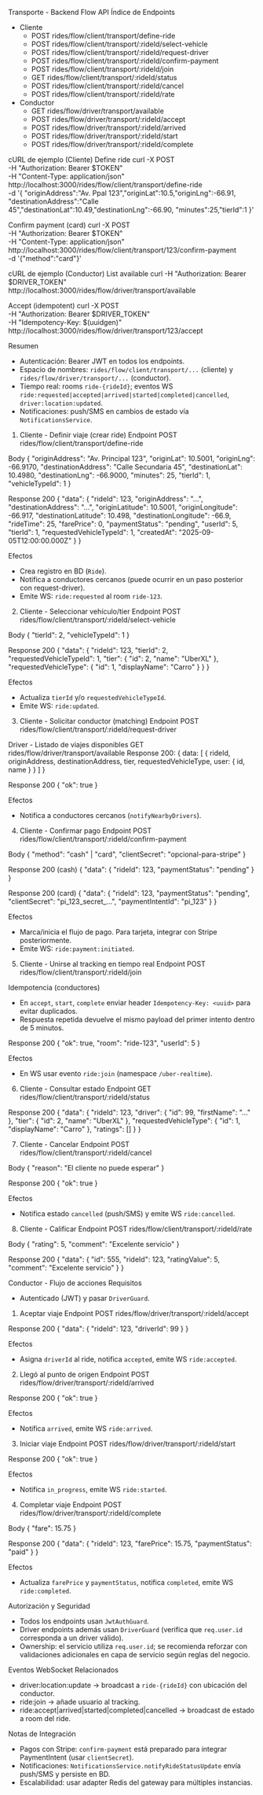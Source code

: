 Transporte - Backend Flow API
Índice de Endpoints
- Cliente
  - POST rides/flow/client/transport/define-ride
  - POST rides/flow/client/transport/:rideId/select-vehicle
  - POST rides/flow/client/transport/:rideId/request-driver
  - POST rides/flow/client/transport/:rideId/confirm-payment
  - POST rides/flow/client/transport/:rideId/join
  - GET  rides/flow/client/transport/:rideId/status
  - POST rides/flow/client/transport/:rideId/cancel
  - POST rides/flow/client/transport/:rideId/rate
- Conductor
  - GET  rides/flow/driver/transport/available
  - POST rides/flow/driver/transport/:rideId/accept
  - POST rides/flow/driver/transport/:rideId/arrived
  - POST rides/flow/driver/transport/:rideId/start
  - POST rides/flow/driver/transport/:rideId/complete

cURL de ejemplo (Cliente)
Define ride
curl -X POST \
  -H "Authorization: Bearer $TOKEN" \
  -H "Content-Type: application/json" \
  http://localhost:3000/rides/flow/client/transport/define-ride \
  -d '{
    "originAddress":"Av. Ppal 123","originLat":10.5,"originLng":-66.91,
    "destinationAddress":"Calle 45","destinationLat":10.49,"destinationLng":-66.90,
    "minutes":25,"tierId":1
  }'

Confirm payment (card)
curl -X POST \
  -H "Authorization: Bearer $TOKEN" \
  -H "Content-Type: application/json" \
  http://localhost:3000/rides/flow/client/transport/123/confirm-payment \
  -d '{"method":"card"}'

cURL de ejemplo (Conductor)
List available
curl -H "Authorization: Bearer $DRIVER_TOKEN" \
  http://localhost:3000/rides/flow/driver/transport/available

Accept (idempotent)
curl -X POST \
  -H "Authorization: Bearer $DRIVER_TOKEN" \
  -H "Idempotency-Key: $(uuidgen)" \
  http://localhost:3000/rides/flow/driver/transport/123/accept


Resumen
- Autenticación: Bearer JWT en todos los endpoints.
- Espacio de nombres: `rides/flow/client/transport/...` (cliente) y `rides/flow/driver/transport/...` (conductor).
- Tiempo real: rooms `ride-{rideId}`; eventos WS `ride:requested|accepted|arrived|started|completed|cancelled`, `driver:location:updated`.
- Notificaciones: push/SMS en cambios de estado vía `NotificationsService`.

1) Cliente - Definir viaje (crear ride)
Endpoint
POST rides/flow/client/transport/define-ride

Body
{
  "originAddress": "Av. Principal 123",
  "originLat": 10.5001,
  "originLng": -66.9170,
  "destinationAddress": "Calle Secundaria 45",
  "destinationLat": 10.4980,
  "destinationLng": -66.9000,
  "minutes": 25,
  "tierId": 1,
  "vehicleTypeId": 1
}

Response 200
{
  "data": {
    "rideId": 123,
    "originAddress": "...",
    "destinationAddress": "...",
    "originLatitude": 10.5001,
    "originLongitude": -66.917,
    "destinationLatitude": 10.498,
    "destinationLongitude": -66.9,
    "rideTime": 25,
    "farePrice": 0,
    "paymentStatus": "pending",
    "userId": 5,
    "tierId": 1,
    "requestedVehicleTypeId": 1,
    "createdAt": "2025-09-05T12:00:00.000Z"
  }
}

Efectos
- Crea registro en BD (`Ride`).
- Notifica a conductores cercanos (puede ocurrir en un paso posterior con request-driver).
- Emite WS: `ride:requested` al room `ride-123`.

2) Cliente - Seleccionar vehículo/tier
Endpoint
POST rides/flow/client/transport/:rideId/select-vehicle

Body
{
  "tierId": 2,
  "vehicleTypeId": 1
}

Response 200
{
  "data": {
    "rideId": 123,
    "tierId": 2,
    "requestedVehicleTypeId": 1,
    "tier": { "id": 2, "name": "UberXL" },
    "requestedVehicleType": { "id": 1, "displayName": "Carro" }
  }
}

Efectos
- Actualiza `tierId` y/o `requestedVehicleTypeId`.
- Emite WS: `ride:updated`.

3) Cliente - Solicitar conductor (matching)
Endpoint
POST rides/flow/client/transport/:rideId/request-driver

Driver - Listado de viajes disponibles
GET rides/flow/driver/transport/available
Response 200: { data: [ { rideId, originAddress, destinationAddress, tier, requestedVehicleType, user: { id, name } } ] }

Response 200
{ "ok": true }

Efectos
- Notifica a conductores cercanos (`notifyNearbyDrivers`).

4) Cliente - Confirmar pago
Endpoint
POST rides/flow/client/transport/:rideId/confirm-payment

Body
{
  "method": "cash" | "card",
  "clientSecret": "opcional-para-stripe"
}

Response 200 (cash)
{
  "data": {
    "rideId": 123,
    "paymentStatus": "pending"
  }
}

Response 200 (card)
{
  "data": {
    "rideId": 123,
    "paymentStatus": "pending",
    "clientSecret": "pi_123_secret_...",
    "paymentIntentId": "pi_123"
  }
}

Efectos
- Marca/inicia el flujo de pago. Para tarjeta, integrar con Stripe posteriormente.
- Emite WS: `ride:payment:initiated`.

5) Cliente - Unirse al tracking en tiempo real
Endpoint
POST rides/flow/client/transport/:rideId/join

Idempotencia (conductores)
- En `accept`, `start`, `complete` enviar header `Idempotency-Key: <uuid>` para evitar duplicados.
- Respuesta repetida devuelve el mismo payload del primer intento dentro de 5 minutos.

Response 200
{ "ok": true, "room": "ride-123", "userId": 5 }

Efectos
- En WS usar evento `ride:join` (namespace `/uber-realtime`).

6) Cliente - Consultar estado
Endpoint
GET rides/flow/client/transport/:rideId/status

Response 200
{
  "data": {
    "rideId": 123,
    "driver": { "id": 99, "firstName": "..." },
    "tier": { "id": 2, "name": "UberXL" },
    "requestedVehicleType": { "id": 1, "displayName": "Carro" },
    "ratings": []
  }
}

7) Cliente - Cancelar
Endpoint
POST rides/flow/client/transport/:rideId/cancel

Body
{ "reason": "El cliente no puede esperar" }

Response 200
{ "ok": true }

Efectos
- Notifica estado `cancelled` (push/SMS) y emite WS `ride:cancelled`.

8) Cliente - Calificar
Endpoint
POST rides/flow/client/transport/:rideId/rate

Body
{ "rating": 5, "comment": "Excelente servicio" }

Response 200
{ "data": { "id": 555, "rideId": 123, "ratingValue": 5, "comment": "Excelente servicio" } }

Conductor - Flujo de acciones
Requisitos
- Autenticado (JWT) y pasar `DriverGuard`.

1) Aceptar viaje
Endpoint
POST rides/flow/driver/transport/:rideId/accept

Response 200
{ "data": { "rideId": 123, "driverId": 99 } }

Efectos
- Asigna `driverId` al ride, notifica `accepted`, emite WS `ride:accepted`.

2) Llegó al punto de origen
Endpoint
POST rides/flow/driver/transport/:rideId/arrived

Response 200
{ "ok": true }

Efectos
- Notifica `arrived`, emite WS `ride:arrived`.

3) Iniciar viaje
Endpoint
POST rides/flow/driver/transport/:rideId/start

Response 200
{ "ok": true }

Efectos
- Notifica `in_progress`, emite WS `ride:started`.

4) Completar viaje
Endpoint
POST rides/flow/driver/transport/:rideId/complete

Body
{ "fare": 15.75 }

Response 200
{ "data": { "rideId": 123, "farePrice": 15.75, "paymentStatus": "paid" } }

Efectos
- Actualiza `farePrice` y `paymentStatus`, notifica `completed`, emite WS `ride:completed`.

Autorización y Seguridad
- Todos los endpoints usan `JwtAuthGuard`.
- Driver endpoints además usan `DriverGuard` (verifica que `req.user.id` corresponda a un driver válido).
- Ownership: el servicio utiliza `req.user.id`; se recomienda reforzar con validaciones adicionales en capa de servicio según reglas del negocio.

Eventos WebSocket Relacionados
- driver:location:update → broadcast a `ride-{rideId}` con ubicación del conductor.
- ride:join → añade usuario al tracking.
- ride:accept|arrived|started|completed|cancelled → broadcast de estado a room del ride.

Notas de Integración
- Pagos con Stripe: `confirm-payment` está preparado para integrar PaymentIntent (usar `clientSecret`).
- Notificaciones: `NotificationsService.notifyRideStatusUpdate` envía push/SMS y persiste en BD.
- Escalabilidad: usar adapter Redis del gateway para múltiples instancias.


